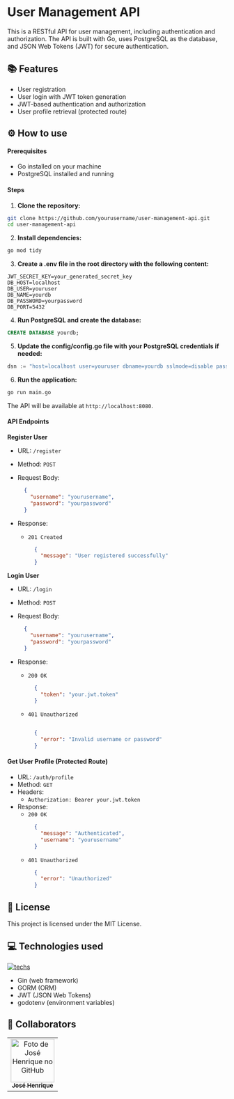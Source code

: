 # User Management API

This is a RESTful API for user management, including authentication and authorization. The API is built with Go, uses PostgreSQL as the database, and JSON Web Tokens (JWT) for secure authentication.

## 📚 Features

- User registration
- User login with JWT token generation
- JWT-based authentication and authorization
- User profile retrieval (protected route)

## :gear: How to use

#### Prerequisites

- Go installed on your machine
- PostgreSQL installed and running

#### Steps

1. **Clone the repository:**

```bash
git clone https://github.com/yourusername/user-management-api.git
cd user-management-api
```

2. **Install dependencies:**

```bash
go mod tidy
```

3. **Create a .env file in the root directory with the following content:**

```env
JWT_SECRET_KEY=your_generated_secret_key
DB_HOST=localhost
DB_USER=youruser
DB_NAME=yourdb
DB_PASSWORD=yourpassword
DB_PORT=5432
```

4. **Run PostgreSQL and create the database:**

```sql
CREATE DATABASE yourdb;
```

5. **Update the config/config.go file with your PostgreSQL credentials if needed:**

```go
dsn := "host=localhost user=youruser dbname=yourdb sslmode=disable password=yourpassword"
```

6. **Run the application:**

```bash
go run main.go
```

The API will be available at `http://localhost:8080`.

#### API Endpoints

**Register User**
  
  - URL: `/register`
  - Method: `POST`
  - Request Body:

    ```json
      {
        "username": "yourusername",
        "password": "yourpassword"
      }
    ```
  - Response:
    - `201 Created`

      ```json
        {
          "message": "User registered successfully"
        }
      ```

**Login User**
  
  - URL: `/login`
  - Method: `POST`
  - Request Body:

    ```json
      {
        "username": "yourusername",
        "password": "yourpassword"
      }
    ```
  - Response:
    
    - `200 OK`

      ```json
        {
          "token": "your.jwt.token"
        }
      ```

    - `401 Unauthorized`

      ```json

        {
          "error": "Invalid username or password"
        }
      ```
#### Get User Profile (Protected Route)
  - URL: `/auth/profile`
  - Method: `GET`
  - Headers:
    - `Authorization: Bearer your.jwt.token`
  - Response:
    - `200 OK`
      ```json
        {
          "message": "Authenticated",
          "username": "yourusername"
        }
      ```
    - `401 Unauthorized`
      ```json
        {
          "error": "Unauthorized"
        }
      ```

## 💼 License

This project is licensed under the MIT License.

## 💻 Technologies used
[![techs](https://skillicons.dev/icons?i=go,postgres,git&theme=dark)](https://skillicons.dev)
- Gin (web framework)
- GORM (ORM)
- JWT (JSON Web Tokens)
- godotenv (environment variables)

## 🤝 Collaborators 
<table>
  <tr>
    <td align="center">
      <a href="http://github.com/josehenriquepg">
        <img src="https://avatars.githubusercontent.com/josehenriquepg" width="100px;" alt="Foto de José Henrique no GitHub"/><br>
        <sub>
          <b>José Henrique</b>
        </sub>
      </a>
    </td>
  </tr>
</table>